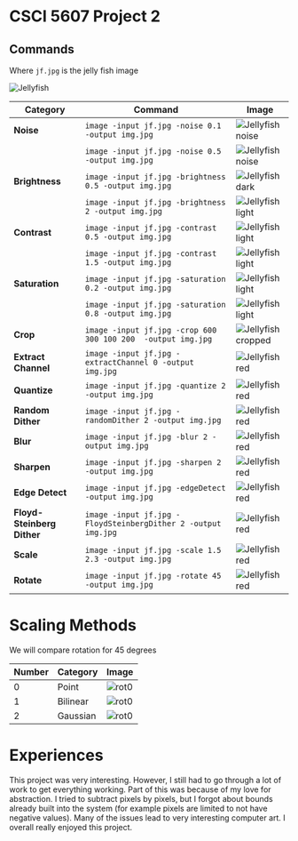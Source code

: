 # CSCI 5607 Project 2

## Commands
Where `jf.jpg` is the jelly fish image

![Jellyfish](.github/JellyFish.jpg)


|Category|Command|Image|
|---|---|---|
|**Noise**|`image -input jf.jpg -noise 0.1 -output img.jpg` | ![Jellyfish noise](.github/noise0.1.jpg) |
||`image -input jf.jpg -noise 0.5 -output img.jpg` | ![Jellyfish noise](.github/noise0.5.jpg) |
|**Brightness**|`image -input jf.jpg -brightness 0.5 -output img.jpg` | ![Jellyfish dark](.github/bright0.5.jpg) |
||`image -input jf.jpg -brightness 2 -output img.jpg` | ![Jellyfish light](.github/bright2.jpg) |
|**Contrast**|`image -input jf.jpg -contrast 0.5 -output img.jpg` | ![Jellyfish light](.github/contrast0.5.jpg) |
||`image -input jf.jpg -contrast 1.5 -output img.jpg` | ![Jellyfish light](.github/contrast1.5.jpg) | 
|**Saturation**|`image -input jf.jpg -saturation 0.2 -output img.jpg` | ![Jellyfish light](.github/sat0.2.jpg) |
||`image -input jf.jpg -saturation 0.8 -output img.jpg` | ![Jellyfish light](.github/sat0.8.jpg) |
|**Crop**|`image -input jf.jpg -crop 600 300 100 200  -output img.jpg` | ![Jellyfish cropped](.github/crop.jpg) |
|**Extract Channel**|`image -input jf.jpg -extractChannel 0 -output img.jpg` | ![Jellyfish red](.github/ec0.jpg) |
|**Quantize**|`image -input jf.jpg -quantize 2 -output img.jpg` | ![Jellyfish red](.github/q2.jpg) |
|**Random Dither**|`image -input jf.jpg -randomDither 2 -output img.jpg` | ![Jellyfish red](.github/rd2.jpg) |
|**Blur**|`image -input jf.jpg -blur 2 -output img.jpg` | ![Jellyfish red](.github/bl2.jpg) |
|**Sharpen**|`image -input jf.jpg -sharpen 2 -output img.jpg` | ![Jellyfish red](.github/s2.jpg) |
|**Edge Detect**|`image -input jf.jpg -edgeDetect -output img.jpg` | ![Jellyfish red](.github/ed.jpg) |
|**Floyd-Steinberg Dither**|`image -input jf.jpg -FloydSteinbergDither 2 -output img.jpg` | ![Jellyfish red](.github/fs.jpg) |
|**Scale**|`image -input jf.jpg -scale 1.5 2.3 -output img.jpg` | ![Jellyfish red](.github/scale.jpg) |
|**Rotate**|`image -input jf.jpg -rotate 45 -output img.jpg` | ![Jellyfish red](.github/rot.jpg) |

# Scaling Methods

We will compare rotation for 45 degrees

|Number|Category|Image|
|--|--|--|
0|Point|![rot0](.github/rot0.jpg)|
1|Bilinear|![rot0](.github/rot1.jpg)|
2|Gaussian|![rot0](.github/rot2.jpg)|


# Experiences
This project was very interesting. However, I still had to go through a lot of work to get everything working.
Part of this was because of my love for abstraction. I tried to subtract pixels by pixels, but I forgot about 
bounds already built into the system (for example pixels are limited to not have negative values).
Many of the issues lead to very interesting computer art. I overall really enjoyed this project.